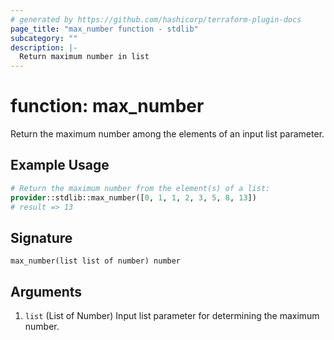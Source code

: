 ```yaml
---
# generated by https://github.com/hashicorp/terraform-plugin-docs
page_title: "max_number function - stdlib"
subcategory: ""
description: |-
  Return maximum number in list
---
```


# function: max_number

Return the maximum number among the elements of an input list parameter.

## Example Usage

```terraform
# Return the maximum number from the element(s) of a list:
provider::stdlib::max_number([0, 1, 1, 2, 3, 5, 8, 13])
# result => 13
```

## Signature

<!-- signature generated by tfplugindocs -->
```text
max_number(list list of number) number
```

## Arguments

<!-- arguments generated by tfplugindocs -->
1. `list` (List of Number) Input list parameter for determining the maximum number.
